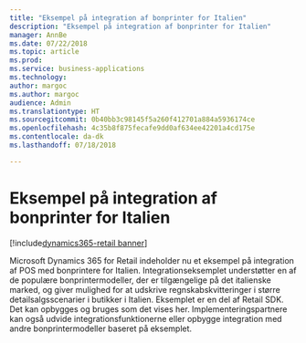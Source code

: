 ```yaml
---
title: "Eksempel på integration af bonprinter for Italien"
description: "Eksempel på integration af bonprinter for Italien"
manager: AnnBe
ms.date: 07/22/2018
ms.topic: article
ms.prod: 
ms.service: business-applications
ms.technology: 
author: margoc
ms.author: margoc
audience: Admin
ms.translationtype: HT
ms.sourcegitcommit: 0b40bb3c98145f5a260f412701a884a5936174ce
ms.openlocfilehash: 4c35b8f875fecafe9dd0af634ee42201a4cd175e
ms.contentlocale: da-dk
ms.lasthandoff: 07/18/2018

---
```

#  <a name="fiscal-printer-integration-sample-for-italy"></a>Eksempel på integration af bonprinter for Italien

[!include[dynamics365-retail banner](../includes/dynamics365-retail.md)]



Microsoft Dynamics 365 for Retail indeholder nu et eksempel på integration af POS med bonprintere for Italien. Integrationseksemplet understøtter en af de populære bonprintermodeller, der er tilgængelige på det italienske marked, og giver mulighed for at udskrive regnskabskvitteringer i større detailsalgsscenarier i butikker i Italien. Eksemplet er en del af Retail SDK. Det kan opbygges og bruges som det vises her. Implementeringspartnere kan også udvide integrationsfunktionerne eller opbygge integration med andre bonprintermodeller baseret på eksemplet. 
 

